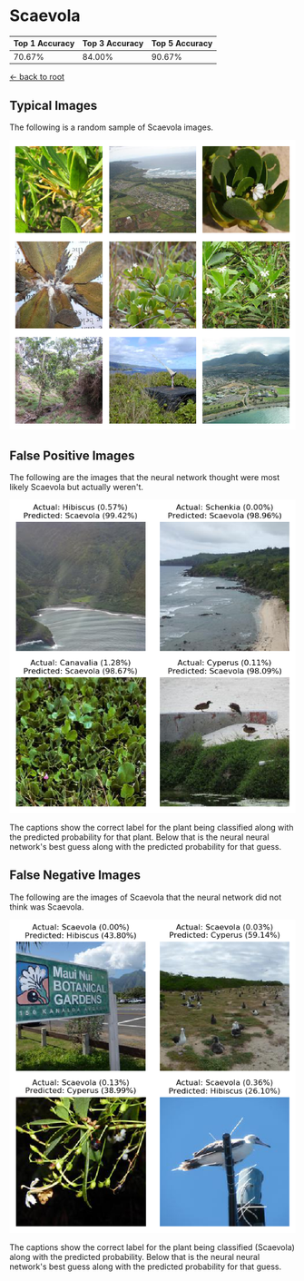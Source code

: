 
# Scaevola

| Top 1 Accuracy | Top 3 Accuracy | Top 5 Accuracy | 
| --- | --- | --- |
| 70.67% | 84.00% | 90.67% | 

[← back to root](https://github.com/HACC2018/ohia.ai#results)

## Typical Images
The following is a random sample of Scaevola images.
<p align="center"> <img src="../../../figures/typical/Scaevola.png?raw=true"> </p>

## False Positive Images
The following are the images that the neural network thought were most likely Scaevola but actually weren't.  
<p align="center"> <img src="../../../figures/false_positives/Scaevola.png?raw=true"> </p>
The captions show the correct label for the plant being classified along with the predicted probability for that plant.  Below that is the neural neural network's best guess along with the predicted probability for that guess.

## False Negative Images
The following are the images of Scaevola that the neural network did not think was Scaevola.  
<p align="center"> <img src="../../../figures/false_negatives/Scaevola.png?raw=true"> </p>
The captions show the correct label for the plant being classified (Scaevola) along with the predicted probability.  Below that is the neural neural network's best guess along with the predicted probability for that guess.
